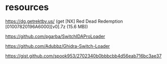 # resources

https://dg.getrektby.us/ (get [NX] Red Dead Redemption [01007820196A6000][v0].7z (15.6 MB))

https://github.com/pgarba/SwitchIDAProLoader

https://github.com/Adubbz/Ghidra-Switch-Loader

https://gist.github.com/spook953/2702340b0bbbcbb4d56eab716bc3ae37
